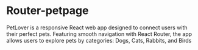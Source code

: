 # Router-petpage
PetLover is a responsive React web app designed to connect users with their perfect pets. Featuring smooth navigation with React Router, the app allows users to explore pets by categories: Dogs, Cats, Rabbits, and Birds

